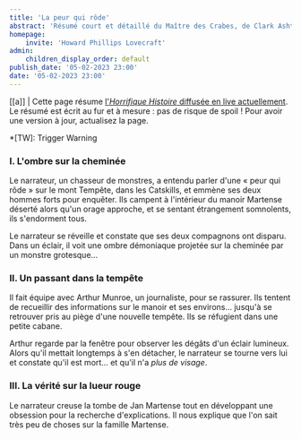 ```yaml
---
title: 'La peur qui rôde'
abstract: 'Résumé court et détaillé du Maître des Crabes, de Clark Ashton Smith !'
homepage:
    invite: 'Howard Phillips Lovecraft'
admin:
    children_display_order: default
publish_date: '05-02-2023 23:00'
date: '05-02-2023 23:00'
---
```


[[a]]
| Cette page résume [l'_Horrifique Histoire_ diffusée en live actuellement](https://www.twitch.tv/vchabrette). Le résumé est écrit au fur et à mesure : pas de risque de spoil ! Pour avoir une version à jour, actualisez la page.

*[TW]: Trigger Warning

### I. L'ombre sur la cheminée

Le narrateur, un chasseur de monstres, a entendu parler d'une « peur qui rôde » sur le mont Tempête, dans les Catskills, et emmène ses deux hommes forts pour enquêter. Ils campent à l'intérieur du manoir Martense déserté alors qu'un orage approche, et se sentant étrangement somnolents, ils s'endorment tous.

Le narrateur se réveille et constate que ses deux compagnons ont disparu. Dans un éclair, il voit une ombre démoniaque projetée sur la cheminée par un monstre grotesque…

### II. Un passant dans la tempête

Il fait équipe avec Arthur Munroe, un journaliste, pour se rassurer. Ils tentent de recueillir des informations sur le manoir et ses environs… jusqu'à se retrouver pris au piège d'une nouvelle tempête. Ils se réfugient dans une petite cabane.

Arthur regarde par la fenêtre pour observer les dégâts d'un éclair lumineux. Alors qu'il mettait longtemps à s'en détacher, le narrateur se tourne vers lui et constate qu'il est mort… et qu'il n'a _plus de visage_.

### III. La vérité sur la lueur rouge

Le narrateur creuse la tombe de Jan Martense tout en développant une obsession pour la recherche d'explications. Il nous explique que l'on sait très peu de choses sur la famille Martense.